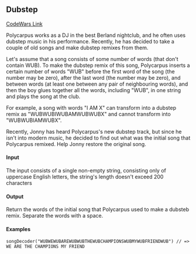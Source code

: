 ## Dubstep

[CodeWars Link](https://www.codewars.com/kata/551dc350bf4e526099000ae5/javascript)

Polycarpus works as a DJ in the best Berland nightclub, and he often uses dubstep music in his performance. Recently, he has decided to take a couple of old songs and make dubstep remixes from them.

Let's assume that a song consists of some number of words (that don't contain WUB). To make the dubstep remix of this song, Polycarpus inserts a certain number of words "WUB" before the first word of the song (the number may be zero), after the last word (the number may be zero), and between words (at least one between any pair of neighbouring words), and then the boy glues together all the words, including "WUB", in one string and plays the song at the club.

For example, a song with words "I AM X" can transform into a dubstep remix as "WUBWUBIWUBAMWUBWUBX" and cannot transform into "WUBWUBIAMWUBX".

Recently, Jonny has heard Polycarpus's new dubstep track, but since he isn't into modern music, he decided to find out what was the initial song that Polycarpus remixed. Help Jonny restore the original song.

#### Input

The input consists of a single non-empty string, consisting only of uppercase English letters, the string's length doesn't exceed 200 characters

#### Output

Return the words of the initial song that Polycarpus used to make a dubsteb remix. Separate the words with a space.

#### Examples

```
songDecoder("WUBWEWUBAREWUBWUBTHEWUBCHAMPIONSWUBMYWUBFRIENDWUB") // =>  WE ARE THE CHAMPIONS MY FRIEND
```